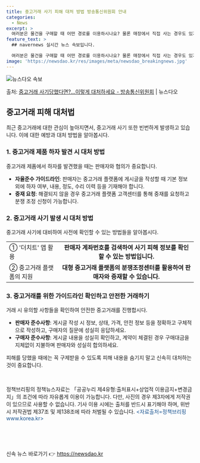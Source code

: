 ```yaml
---
title: 중고거래 사기 피해 대처 방법 방송통신위원회 안내
categories:
  - News
excerpt: >
  여러분은 물건을 구매할 때 어떤 경로를 이용하시나요? 물론 매장에서 직접 사는 경우도 있지만, 편리한 온라인…
feature_text: >
  ## navernews 실시간 뉴스 속보입니다.

  여러분은 물건을 구매할 때 어떤 경로를 이용하시나요? 물론 매장에서 직접 사는 경우도 있지만, 편리한 온라인…
image: 'https://newsdao.kr/res/images/meta/newsdao_breakingnews.jpg'
---
```


![뉴스다오 속보](https://newsdao.kr/res/images/meta/newsdao_breakingnews.jpg)

<p>출처: <a href="https://newsdao.kr/3123" rel="dofollow">중고거래 사기당했다면?…이렇게 대처하세요 - 방송통신위원회</a> | 뉴스다오</p>

<h2 data-ke-size="size26">중고거래 피해 대처법</h2>
<p data-ke-size="size16">최근 중고거래에 대한 관심이 높아지면서, 중고거래 사기 또한 빈번하게 발생하고 있습니다. 이에 대한 예방과 대처 방법을 알아봅시다.</p>

<h3>1. 중고거래 제품 하자 발견 시 대처 방법</h3>
<p data-ke-size="size16">중고거래 제품에서 하자를 발견했을 때는 판매자와 협의가 중요합니다.</p>
<ul>
  <li><b>자율준수 가이드라인</b>: 판매자는 중고거래 플랫폼에 게시글을 작성할 때 기본 정보 외에 하자 여부, 내용, 정도, 수리 이력 등을 기재해야 합니다.</li>
  <li><b>중재 요청</b>: 해결되지 않을 경우 중고거래 플랫폼 고객센터를 통해 중재를 요청하고 분쟁 조정 신청이 가능합니다.</li>
</ul>

<h3>2. 중고거래 사기 발생 시 대처 방법</h3>
<p data-ke-size="size16">중고거래 사기에 대비하여 사전에 확인할 수 있는 방법들을 알아봅시다.</p>
<table>
  <tr>
    <td>① '더치트' 앱 활용</td>
    <td style="text-align: center; height: 17px;"><b>판매자 계좌번호를 검색하여 사기 피해 정보를 확인할 수 있는 방법입니다.</b></td>
  </tr>
  <tr>
    <td>② 중고거래 플랫폼의 지원</td>
    <td style="text-align: center; height: 17px;"><b>대형 중고거래 플랫폼의 분쟁조정센터를 활용하여 판매자와 중재할 수 있습니다.</b></td>
  </tr>
</table>

<h3>3. 중고거래를 위한 가이드라인 확인하고 안전한 거래하기</h3>
<p data-ke-size="size16">거래 시 유의할 사항들을 확인하여 안전한 중고거래를 진행합시다.</p>
<ul>
  <li><b>판매자 준수사항</b>: 게시글 작성 시 정보, 상태, 가격, 안전 정보 등을 정확하고 구체적으로 작성하고, 구매자의 질문에 성실히 응답하세요.</li>
  <li><b>구매자 준수사항</b>: 게시글 내용을 성실히 확인하고, 계약이 체결된 경우 구매대금을 지체없이 지불하며 판매자와 성실히 합의하세요.</li>
</ul>

<p data-ke-size="size16">피해를 당했을 때에는 꼭 구제받을 수 있도록 피해 내용을 숨기지 말고 신속히 대처하는 것이 중요합니다.</p>
<p data-ke-size="size16">&nbsp;</p>
<p data-ke-size="size16">정책브리핑의 정책뉴스자료는 「공공누리 제4유형:출처표시+상업적 이용금지+변경금지」의 조건에 따라 자유롭게 이용이 가능합니다. 다만, 사진의 경우 제3자에게 저작권이 있으므로 사용할 수 없습니다. 기사 이용 시에는 출처를 반드시 표기해야 하며, 위반 시 저작권법 제37조 및 제138조에 따라 처벌될 수 있습니다. <span style="color: #1a5490;">&lt;자료출처=정책브리핑 www.korea.kr&gt;</span></p>
<p data-ke-size="size16">&nbsp;</p>
<p data-ke-size="size16">&nbsp;</p> 

신속 뉴스 바로가기 👉 <a href="https://newsdao.kr" rel="dofollow">https://newsdao.kr</a>


